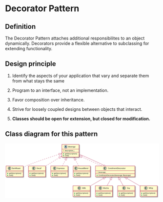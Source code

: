 # Decorator Pattern

## Definition

The Decorator Pattern attaches additional responsibilites to an object dynamically. Decorators provide a flexible alternative to subclassing for extending functionality.

## Design principle

1. Identify the aspects of your application that vary and separate them from what stays the same

2. Program to an interface, not an implementation.

3. Favor composition over inheritance.

4. Strive for loosely coupled designs between objects that interact.

5. **Classes should be open for extension, but closed for modification.**

## Class diagram for this pattern

![Alt text](./decorator.svg)

